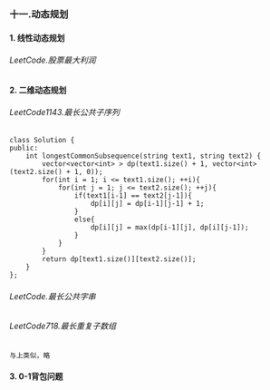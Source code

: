 ### 十一.动态规划

#### 1. 线性动态规划

###### LeetCode.股票最大利润


#### 2. 二维动态规划
###### LeetCode1143.最长公共子序列

```
class Solution {
public:
    int longestCommonSubsequence(string text1, string text2) {
        vector<vector<int> > dp(text1.size() + 1, vector<int>(text2.size() + 1, 0));
        for(int i = 1; i <= text1.size(); ++i){
            for(int j = 1; j <= text2.size(); ++j){
                if(text1[i-1] == text2[j-1]){
                    dp[i][j] = dp[i-1][j-1] + 1;
                }
                else{
                    dp[i][j] = max(dp[i-1][j], dp[i][j-1]);
                }
            }
        }
        return dp[text1.size()][text2.size()];
    }
};
```

###### LeetCode.最长公共字串

###### LeetCode718.最长重复子数组
```
与上类似，略
```


#### 3. 0-1背包问题
